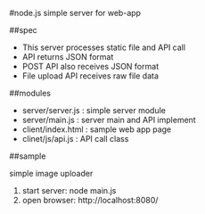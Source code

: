 #node.js simple server for web-app

##spec

 - This server processes static file and API call 
 - API returns JSON format
 - POST API also receives JSON format 
 - File upload API receives raw file data
 
##modules

 - server/server.js : simple server module 
 - server/main.js : server main and API implement
 - client/index.html : sample web app page
 - clinet/js/api.js : API call class 
 
##sample

simple image uploader 

 1. start server: node main.js
 1. open browser: http://localhost:8080/